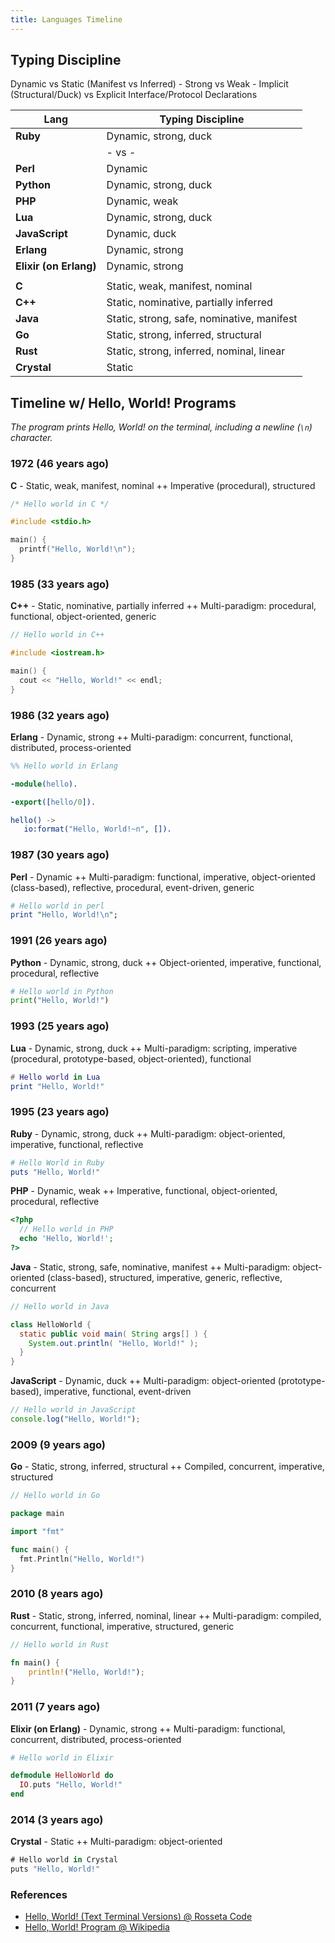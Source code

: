 ```yaml
---
title: Languages Timeline
---
```



## Typing Discipline

Dynamic vs Static (Manifest vs Inferred) -
Strong vs Weak -
Implicit (Structural/Duck) vs Explicit Interface/Protocol Declarations


| Lang                   | Typing Discipline                                                    |
|------------------------|----------------------------------------------------------------------|
| **Ruby**               | Dynamic, strong, duck                                                |
|                        | - vs -                                                               |
| **Perl**               | Dynamic                                                              |
| **Python**             | Dynamic, strong, duck                                                |
| **PHP**                | Dynamic, weak                                                        |
| **Lua**                | Dynamic, strong, duck                                                |
| **JavaScript**         | Dynamic, duck                                                        |
| **Erlang**             | Dynamic, strong                                                      |
| **Elixir (on Erlang)** | Dynamic, strong                                                      |
|                        |                                                                      |
| **C**                  | Static, weak, manifest, nominal                                      |
| **C++**                | Static, nominative, partially inferred                               |
| **Java**               | Static, strong, safe, nominative, manifest                           |
| **Go**                 | Static, strong, inferred, structural                                 |
| **Rust**               | Static, strong, inferred, nominal, linear                            |
| **Crystal**            | Static                                                               |





## Timeline w/ Hello, World! Programs

_The program prints Hello, World! on the terminal, including a newline (`\n`) character._




### 1972  (46 years ago)

**C**  - Static, weak, manifest, nominal  ++ Imperative (procedural), structured

``` c
/* Hello world in C */

#include <stdio.h>

main() {
  printf("Hello, World!\n");
}
```


### 1985  (33 years ago)

**C++**  - Static, nominative, partially inferred ++ Multi-paradigm: procedural, functional, object-oriented, generic

``` cpp
// Hello world in C++

#include <iostream.h>

main() {
  cout << "Hello, World!" << endl;
}
```


### 1986  (32 years ago)

**Erlang**  - Dynamic, strong ++ Multi-paradigm: concurrent, functional, distributed, process-oriented

```erl
%% Hello world in Erlang

-module(hello).

-export([hello/0]).

hello() ->
   io:format("Hello, World!~n", []).
```


### 1987 (30 years ago)

**Perl** - Dynamic ++ Multi-paradigm: functional, imperative, object-oriented (class-based), reflective, procedural, event-driven, generic

``` perl
# Hello world in perl
print "Hello, World!\n";
```


### 1991 (26 years ago)

**Python** - Dynamic, strong, duck ++ Object-oriented, imperative, functional, procedural, reflective

``` python
# Hello world in Python
print("Hello, World!")
```


### 1993 (25 years ago)

**Lua**  - Dynamic, strong, duck ++ Multi-paradigm: scripting, imperative (procedural, prototype-based, object-oriented), functional

``` lua
# Hello world in Lua
print "Hello, World!"
```


### 1995 (23 years ago)

**Ruby** - Dynamic, strong, duck ++ Multi-paradigm: object-oriented, imperative, functional, reflective

``` ruby
# Hello World in Ruby
puts "Hello, World!"
```

**PHP**  - Dynamic, weak ++ Imperative, functional, object-oriented, procedural, reflective

``` php
<?php
  // Hello world in PHP
  echo 'Hello, World!';
?>
```


**Java** - Static, strong, safe, nominative, manifest ++ Multi-paradigm: object-oriented (class-based), structured, imperative, generic, reflective, concurrent

``` java
// Hello world in Java

class HelloWorld {
  static public void main( String args[] ) {
    System.out.println( "Hello, World!" );
  }
}
```

**JavaScript**  - Dynamic, duck ++ Multi-paradigm: object-oriented (prototype-based), imperative, functional, event-driven


``` js
// Hello world in JavaScript
console.log("Hello, World!");
```



### 2009 (9 years ago)

**Go** - Static, strong, inferred, structural ++ Compiled, concurrent, imperative, structured

``` go
// Hello world in Go

package main

import "fmt"

func main() {
  fmt.Println("Hello, World!")
}
```


### 2010 (8 years ago)

**Rust** - Static, strong, inferred, nominal, linear ++ Multi-paradigm: compiled, concurrent, functional, imperative, structured, generic

``` rs
// Hello world in Rust

fn main() {
    println!("Hello, World!");
}
```


### 2011 (7 years ago)

**Elixir (on Erlang)** - Dynamic, strong ++ Multi-paradigm: functional, concurrent, distributed, process-oriented   

``` ex
# Hello world in Elixir

defmodule HelloWorld do
  IO.puts "Hello, World!"
end
```

### 2014 (3 years ago)

**Crystal** - Static ++ Multi-paradigm: object-oriented

``` cs
# Hello world in Crystal
puts "Hello, World!"
```



### References

- [Hello, World! (Text Terminal Versions) @ Rosseta Code](http://rosettacode.org/wiki/Hello_world/Text)
- [Hello, World! Program @ Wikipedia](https://en.wikipedia.org/wiki/%22Hello,_World!%22_program)
